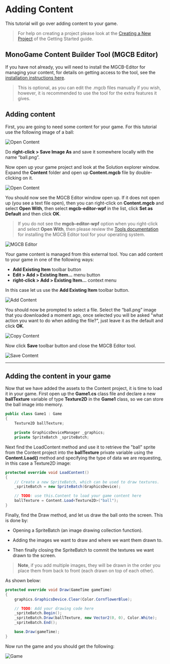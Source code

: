 # Adding Content

This tutorial will go over adding content to your game.

> For help on creating a project please look at the [Creating a New Project](getting_started.md) of the Getting Started guide.

## MonoGame Content Builder Tool (MGCB Editor)

If you have not already, you will need to install the MGCB-Editor for managing your content, for details on getting access to the tool, see the [installation instructions here](~/articles/tools/mgcb_editor.md).

> This is optional, as you can edit the .mgcb files manually if you wish, however, it is recommended to use the tool for the extra features it gives.

## Adding content

First, you are going to need some content for your game. For this tutorial use the following image of a ball:

![Open Content](~/images/getting_started/ball.png)

Do **right-click > Save Image As** and save it somewhere locally with the name “ball.png”.

Now open up your game project and look at the Solution explorer window. Expand the **Content** folder and open up **Content.mgcb** file by double-clicking on it.

![Open Content](~/images/getting_started/3_open_content.png)

You should now see the MGCB Editor window open up. If it does not open up (you see a text file open), then you can right-click on **Content.mgcb** and select **Open With**, then select **mgcb-editor-wpf** in the list, click **Set as Default** and then click **OK**.

> If you do not see the **mgcb-editor-wpf** option when you right-click and select **Open With**, then please review the [Tools documentation](~/articles/tools/tools.md) for installing the MGCB Editor tool for your operating system.

![MGCB Editor](~/images/getting_started/3_mgcb_editor_tool.png)

Your game content is managed from this external tool. You can add content to your game in one of the following ways:

- **Add Existing Item** toolbar button
- **Edit > Add > Existing Item...** menu button
- **right-click > Add > Existing Item...** context menu

In this case let us use the **Add Existing Item** toolbar button.

![Add Content](~/images/getting_started/3_add_content.png)

You should now be prompted to select a file. Select the “ball.png” image that you downloaded a moment ago, once selected you will be asked "what action you want to do when adding the file?", just leave it as the default and click **OK**.

![Copy Content](~/images/getting_started/3_copy_content.png)

Now click **Save** toolbar button and close the MGCB Editor tool.

![Save Content](~/images/getting_started/3_save_content.png)

---

## Adding the content in your game

Now that we have added the assets to the Content project, it is time to load it in your game. First open up the **Game1.cs** class file and declare a new **ballTexture** variable of type **Texture2D** in the **Game1** class, so we can store the ball image into memory.

```csharp
public class Game1 : Game
{
    Texture2D ballTexture;

    private GraphicsDeviceManager _graphics;
    private SpriteBatch _spriteBatch;
```

Next find the LoadContent method and use it to retrieve the "ball" sprite from the Content project into the **ballTexture** private variable using the **Content.Load()** method and specifying the type of data we are requesting, in this case a Texture2D image:

```csharp
protected override void LoadContent()
{
    // Create a new SpriteBatch, which can be used to draw textures.
    _spriteBatch = new SpriteBatch(GraphicsDevice);

    // TODO: use this.Content to load your game content here
    ballTexture = Content.Load<Texture2D>("ball");
}
```

Finally, find the Draw method, and let us draw the ball onto the screen. This is done by:

- Opening a SpriteBatch (an image drawing collection function).

- Adding the images we want to draw and where we want them drawn to.

- Then finally closing the SpriteBatch to commit the textures we want drawn to the screen.

> **Note**, if you add multiple images, they will be drawn in the order you place them from back to front (each drawn on top of each other).

As shown below:

```csharp
protected override void Draw(GameTime gameTime)
{
    graphics.GraphicsDevice.Clear(Color.CornflowerBlue);

    // TODO: Add your drawing code here
    _spriteBatch.Begin();
    _spriteBatch.Draw(ballTexture, new Vector2(0, 0), Color.White);
    _spriteBatch.End();

    base.Draw(gameTime);
}
```

Now run the game and you should get the following:

![Game](~/images/getting_started/3_game.png)
